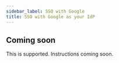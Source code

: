 ```yaml
---
sidebar_label: SSO with Google 
title: SSO with Google as your IdP
---
```

## Coming soon

This is supported. Instructions coming soon.
